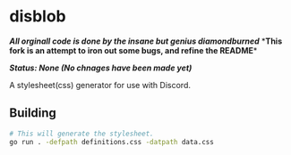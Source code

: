 # disblob
***All orginall code is done by the insane but genius diamondburned***
\***This fork is an attempt to iron out some bugs, and refine the README***

***Status: None (No chnages have been made yet)***

A stylesheet(css) generator for use with Discord.

## Building

```sh
# This will generate the stylesheet.
go run . -defpath definitions.css -datpath data.css
```
